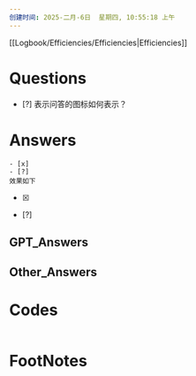 ```yaml
---
创建时间: 2025-二月-6日  星期四, 10:55:18 上午
---
```

[[Logbook/Efficiencies/Efficiencies|Efficiencies]]

# Questions

- [?] 表示问答的图标如何表示？
  
# Answers

```
- [x]
- [?]
效果如下
```

- [x] 
- [?] 
## GPT_Answers


## Other_Answers


# Codes

```python

```



# FootNotes